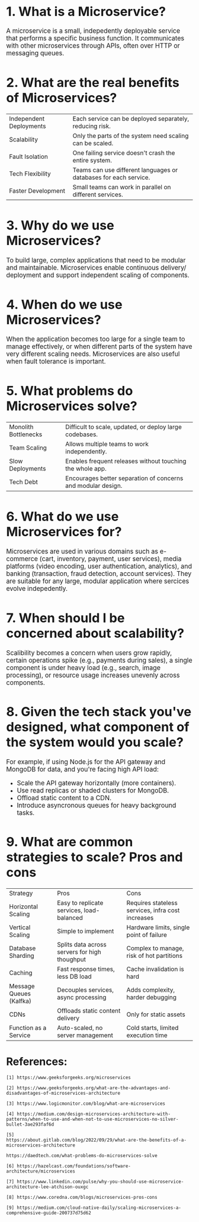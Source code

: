 <div style="font-size: 17px">

# 1. What is a Microservice?
<p>
A microservice is a small, indepedently deployable service that performs a specific business function. It communicates with other microservices through APIs, often over HTTP or messaging queues.
</p>

# 2. What are the real benefits of Microservices?
<div>

<table>
    <tr>
        <td>Independent Deployments</td>
        <td>Each service can be deployed separately, reducing risk.</td>
    </tr>
    <tr>
        <td>Scalability</td>
        <td>Only the parts of the system need scaling can be scaled.</td>
    </tr>
    <tr>
        <td>Fault Isolation</td>
        <td>One failing service doesn't crash the entire system.</td>
    </tr>
    <tr>
        <td>Tech Flexibility</td>
        <td>Teams can use different languages or databases for each service.</td>
    </tr>
    <tr>
        <td>Faster Development</td>
        <td>Small teams can work in parallel on different services.</td>
    </tr>
</table>

</div>

# 3. Why do we use Microservices?
<p>
    To build large, complex applications that need to be modular and maintainable. Microservices enable continuous delivery/ deployment and support independent scaling of components.
</p>

# 4. When do we use Microservices?
<p>
    When the application becomes too large for a single team to manage effectively, or when different parts of the system have very different scaling needs. Microservices are also useful when fault tolerance is important.
</p>

# 5. What problems do Microservices solve?
<table>
    <tr>
        <td>Monolith Bottlenecks</td>
        <td>Difficult to scale, updated, or deploy large codebases.</td>
    </tr>
    <tr>
        <td>Team Scaling</td>
        <td>Allows multiple teams to work independently.</td>
    </tr>
    <tr>
        <td>Slow Deployments</td>
        <td>Enables frequent releases without touching the whole app.</td>
    </tr>
    <tr>
        <td>Tech Debt</td>
        <td>Encourages better separation of concerns and modular design.</td>
    </tr>
</table>

# 6. What do we use Microservices for?
<p>
    Microservices are used in various domains such as e-commerce (cart, inventory, payment, user services), media platforms (video encoding, user authentication, analytics), and banking (transaction, fraud detection, account services). They are suitable for any large, modular application where sercices evolve indepedently.
</p>

# 7. When should I be concerned about scalability?
<p>
    Scalibility becomes a concern when users grow rapidly, certain operations spike (e.g., payments during sales), a single component is under heavy load (e.g., search, image processing), or resource usage increases unevenly across components.
</p>

# 8. Given the tech stack you've designed, what component of the system would you scale?
<p>
    For example, if using Node.js for the API gateway and MongoDB for data, and you're facing high API load:
</p>
<ul>
    <li>Scale the API gateway horizontally (more containers).</li>
    <li>Use read replicas or shaded clusters for MongoDB.</li>
    <li>Offload static content to a CDN.</li>
    <li>Introduce asyncronous queues for heavy background tasks.</li>
</ul>

# 9. What are common strategies to scale? Pros and cons
<table>
    <tr>
        <td>Strategy</td>
        <td>Pros</td>
        <td>Cons</td>
    </tr>
    <tr>
        <td>Horizontal Scaling</td>
        <td>Easy to replicate services, load-balanced</td>
        <td>Requires stateless services, infra cost increases</td>
    </tr>
    <tr>
        <td>Vertical Scaling</td>
        <td>Simple to implement</td>
        <td>Hardware limits, single point of failure</td>
    </tr>
    <tr>
        <td>Database Sharding</td>
        <td>Splits data across servers for high thoughput</td>
        <td>Complex to manage, risk of hot partitions</td>
    </tr>
    <tr>
        <td>Caching</td>
        <td>Fast response times, less DB load</td>
        <td>Cache invalidation is hard</td>
    </tr>
    <tr>
        <td>Message Queues (Kalfka)</td>
        <td>Decouples services, async processing</td>
        <td>Adds complexity, harder debugging</td>
    </tr>
    <tr>
        <td>CDNs</td>
        <td>Offloads static content delivery</td>
        <td>Only for static assets</td>
    </tr>
    <tr>
        <td>Function as a Service</td>
        <td>Auto-scaled, no server management</td>
        <td>Cold starts, limited execution time</td>
    </tr>
</table>

</div>

# References:
```
[1] https://www.geeksforgeeks.org/microservices

[2] https://www.geeksforgeeks.org/what-are-the-advantages-and-disadvantages-of-microservices-architecture

[3] https://www.logicmonitor.com/blog/what-are-microservices

[4] https://medium.com/design-microservices-architecture-with-patterns/when-to-use-and-when-not-to-use-microservices-no-silver-bullet-3ae293faf6d

[5]
https://about.gitlab.com/blog/2022/09/29/what-are-the-benefits-of-a-microservices-architecture

https://daedtech.com/what-problems-do-microservices-solve

[6] https://hazelcast.com/foundations/software-architecture/microservices

[7] https://www.linkedin.com/pulse/why-you-should-use-microservice-architecture-lee-atchison-ouxgc

[8] https://www.coredna.com/blogs/microservices-pros-cons

[9] https://medium.com/cloud-native-daily/scaling-microservices-a-comprehensive-guide-200737d75d62

```